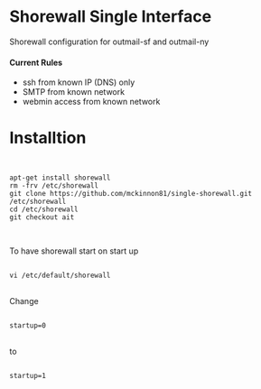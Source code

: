 Shorewall Single Interface
==========================

Shorewall configuration for outmail-sf and outmail-ny

#### Current Rules

* ssh from known IP (DNS) only
* SMTP from known network
* webmin access from known network

# Installtion

<pre>
<code>

apt-get install shorewall
rm -frv /etc/shorewall
git clone https://github.com/mckinnon81/single-shorewall.git /etc/shorewall
cd /etc/shorewall
git checkout ait

</code>
</pre>

To have shorewall start on start up

<pre>
<code>
vi /etc/default/shorewall
</code>
</pre>

Change
<pre>
<code>
startup=0
</code>
</pre>

to

<pre>
<code>
startup=1
</code>
</pre>
